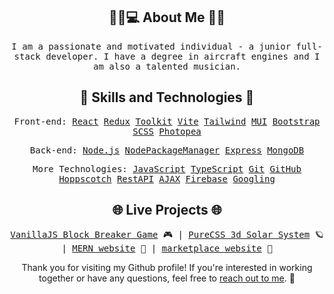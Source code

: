 <h2 align="center"> 🧑‍🎓💻 About Me 🛫🎶 </h1>

<p align="center">
  <samp>I am a passionate and motivated individual - a junior full-stack developer. I have a degree in aircraft engines and I am also a talented musician.</samp>
</p>

<h2 align="center">🚀 Skills and Technologies 🚀</h3>
<p align="center">
  <samp>Front-end: 
    <a href="https://reactjs.org/" target="_blank">React</a> 
    <a href="https://redux.js.org/" target="_blank">Redux</a>
    <a href="https://redux-toolkit.js.org/" target="_blank">Toolkit</a>
    <a href="https://vitejs.dev/" target="_blank">Vite</a>
    <a href="https://tailwindcss.com/" target="_blank">Tailwind</a>
    <a href="https://mui.com/" target="_blank">MUI</a>
    <a href="https://getbootstrap.com/" target="_blank">Bootstrap</a>
    <a href="https://sass-lang.com/" target="_blank">SCSS</a>
    <a href="https://www.photopea.com/" target="_blank">Photopea</a>
  </samp>
</p>

<p align="center">
  <samp>Back-end: 
    <a href="https://nodejs.org/en/" target="_blank">Node.js</a> 
    <a href="https://www.npmjs.com/" target="_blank">NodePackageManager</a> 
    <a href="https://expressjs.com/" target="_blank">Express</a> 
    <a href="https://www.mongodb.com/" target="_blank">MongoDB</a>
  </samp>
</p>

<p align="center">
  <samp>More Technologies: 
    <a href="https://developer.mozilla.org/en-US/docs/Web/JavaScript" target="_blank">JavaScript</a> 
    <a href="https://www.typescriptlang.org/" target="_blank">TypeScript</a>
    <a href="https://git-scm.com/" target="_blank">Git</a> 
    <a href="https://github.com/" target="_blank">GitHub</a> 
    <a href="https://hoppscotch.io/" target="_blank">Hoppscotch</a>
    <a href="https://restfulapi.net/" target="_blank">RestAPI</a>
    <a href="https://developer.mozilla.org/en-US/docs/Web/API/XMLHttpRequest" target="_blank">AJAX</a> 
    <a href="https://firebase.google.com/" target="_blank">Firebase</a> 
    <a href="https://www.google.com/" target="_blank">Googling</a>
  </samp>
</p>
<h2 align="center">🌐 Live Projects 🌐</h3>
<p align="center">
  <samp>
    <a href="https://wojkr.github.io/block-breaker/" target="_blank">VanillaJS Block Breaker Game</a> 🎮 | 
    <a href="https://wojkr.github.io/pureCSS-solar-system/" target="_blank">PureCSS 3d Solar System</a> 🪐 | 
    <a href="https://sweet-app-try.onrender.com/" target="_blank">MERN website</a> 🛒 | 
    <a href="https://nomad-hive-marketplace.vercel.app/" target="_blank">marketplace website</a> 🏡
   </samp>
</p>
<p align="center"> 
Thank you for visiting my Github profile! If you're interested in working together or have any questions, feel free to <a href="https://wojkr.github.io/portfolio-page/#contact" target="_blank">reach out to me</a>. 🙌
</p>
